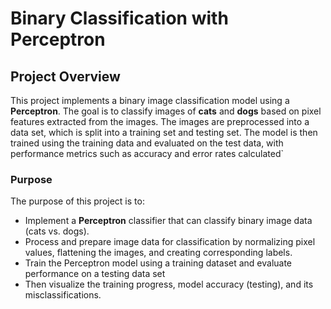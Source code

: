 # Binary Classification with Perceptron

## Project Overview

This project implements a binary image classification model using a **Perceptron**. The goal is to classify images of **cats** and **dogs** based on pixel features extracted from the images. The images are preprocessed into a data set, which is split into a training set and testing set. The model is then trained using the training data and evaluated on the test data, with performance metrics such as accuracy and error rates calculated`

### Purpose

The purpose of this project is to:
- Implement a **Perceptron** classifier that can classify binary image data (cats vs. dogs).
- Process and prepare image data for classification by normalizing pixel values, flattening the images, and creating corresponding labels.
- Train the Perceptron model using a training dataset and evaluate performance on a testing data set
- Then visualize the training progress, model accuracy (testing), and its misclassifications.
